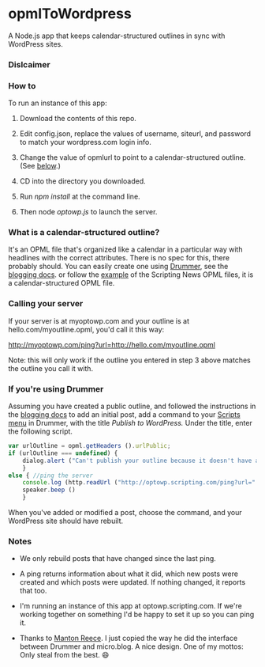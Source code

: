 # opmlToWordpress

A Node.js app that keeps calendar-structured outlines in sync with WordPress sites.

### Dislcaimer

### How to

To run an instance of this app:

1. Download the contents of this repo.

2. Edit config.json, replace the values of username, siteurl, and password to match your wordpress.com login info. 

3. Change the value of opmlurl to point to a calendar-structured outline. (See <a href="https://github.com/scripting/opmlToWordpress#what-is-a-calendar-structured-outline">below</a>.)

4. CD into the directory you downloaded. 

5. Run <i>npm install</i> at the command line. 

6. Then node <i>optowp.js</i> to launch the server.

### What is a calendar-structured outline?

It's an OPML file that's organized like a calendar in a particular way with headlines with the correct attributes. There is no spec for this, there probably should. You can easily create one using <a href="https://drummer.land/">Drummer</a>, see the <a href="http://docserver.scripting.com/drummer/blogging.opml">blogging docs</a>. or follow the <a href="https://github.com/scripting/Scripting-News/tree/master/blog/opml">example</a> of the Scripting News OPML files, it is a calendar-structured OPML file. 

### Calling your server

If your server is at myoptowp.com and your outline is at hello.com/myoutline.opml, you'd call it this way:

http://myoptowp.com/ping?url=http://hello.com/myoutline.opml

Note: this will only work if the outline you entered in step 3 above matches the outline you call it with. 

### If you're using Drummer

Assuming you have created a public outline, and followed the instructions in the <a href="http://docserver.scripting.com/drummer/blogging.opml">blogging docs</a> to add an initial post, add a command to your <a href="http://docserver.scripting.com/drummer/scripting.opml">Scripts menu</a> in Drummer, with the title <i>Publish to WordPress.</i> Under the title, enter the following script.

```JavaScriptvar urlOutline = opml.getHeaders ().urlPublic;if (urlOutline === undefined) {	dialog.alert ("Can't publish your outline because it doesn't have an \"urlPublic\" head-level attribute.");	}else { //ping the server	console.log (http.readUrl ("http://optowp.scripting.com/ping?url=" + urlOutline)); 	speaker.beep ()	}```

When you've added or modified a post, choose the command, and your WordPress site should have rebuilt. 

### Notes

* We only rebuild posts that have changed since the last ping. 

* A ping returns information about what it did, which new posts were created and which posts were updated. If nothing changed, it reports that too. 

* I'm running an instance of this app at optowp.scripting.com. If we're working together on something I'd be happy to set it up so you can ping it. 

* Thanks to <a href="https://www.manton.org/">Manton Reece</a>. I just copied the way he did the interface between Drummer and micro.blog. A nice design. One of my mottos: Only steal from the best. :smile:

